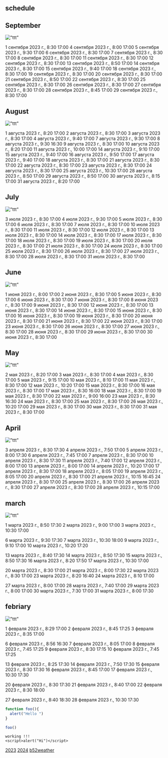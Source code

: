 ## schedule

## September

!["ttt"](i265009time.png)

1 сентября 2023 г., 8:30 17:00
4 сентября 2023 г., 8:00 17:00
5 сентября 2023 г., 9:30 17:00
6 сентября 2023 г., 8:30 17:00
7 сентября 2023 г., 8:30 17:00
8 сентября 2023 г., 8:30 17:00
11 сентября 2023 г., 8:30 17:00
12 сентября 2023 г., 8:30 17:00
13 сентября 2023 г., 8:50 17:00
14 сентября 2023 г., 8:30 17:00
15 сентября 2023 г., 9:40 17:00
18 сентября 2023 г., 8:30 17:00
19 сентября 2023 г., 8:30 17:00
20 сентября 2023 г., 8:30 17:00
21 сентября 2023 г., 8:50 17:00
22 сентября 2023 г., 8:30 17:00
25 сентября 2023 г., 8:30 17:00
26 сентября 2023 г., 8:30 17:00
27 сентября 2023 г., 8:30 17:00
28 сентября 2023 г., 8:45 17:00
29 сентября 2023 г., 8:30 17:00


## August

!["ttt"](i265008time.png)

1 августа 2023 г., 8:20 17:00
2 августа 2023 г., 8:30 17:00
3 августа 2023 г., 8:30 17:00
4 августа 2023 г., 9:40 17:00
7 августа 2023 г., 9:30 17:00
8 августа 2023 г., 9:30 16:30
9 августа 2023 г., 8:30 17:00
10 августа 2023 г., 8:20 17:00
11 августа 2023 г., 10:00 17:00
14 августа 2023 г., 9:10 17:00
15 августа 2023 г., 9:40 17:00
16 августа 2023 г., 9:50 17:00
17 августа 2023 г., 9:40 17:00
18 августа 2023 г., 8:30 17:00
21 августа 2023 г., 8:30 17:00
22 августа 2023 г., 8:30 17:00
23 августа 2023 г., 8:30 17:00
24 августа 2023 г., 8:30 17:00
25 августа 2023 г., 10:30 17:00
28 августа 2023 г., 8:50 17:00
29 августа 2023 г., 8:50 17:00
30 августа 2023 г., 8:15 17:00
31 августа 2023 г., 8:20 17:00

## July

!["ttt"](i265007time.png)

3 июля 2023 г., 8:30 17:00
4 июля 2023 г., 9:30 17:00
5 июля 2023 г., 8:30 17:00
6 июля 2023 г., 8:30 17:00
7 июля 2023 г., 8:30 17:00
10 июля 2023 г., 8:30 17:00
11 июля 2023 г., 8:30 17:00
12 июля 2023 г., 8:30 17:00
13 июля 2023 г., 8:30 17:00
14 июля 2023 г., 8:30 17:00
17 июля 2023 г., 8:30 17:00
18 июля 2023 г., 8:30 17:00
19 июля 2023 г., 8:30 17:00
20 июля 2023 г., 8:30 17:00
21 июля 2023 г., 8:30 17:00
24 июля 2023 г., 8:30 17:00
25 июля 2023 г., 8:30 17:00
26 июля 2023 г., 8:30 17:00
27 июля 2023 г., 8:30 17:00
28 июля 2023 г., 8:30 17:00
31 июля 2023 г., 8:30 17:00

## June

!["ttt"](i265006time.png)

1 июня 2023 г., 8:00 17:00
2 июня 2023 г., 8:30 17:00
5 июня 2023 г., 8:30 17:00
6 июня 2023 г., 8:30 17:00
7 июня 2023 г., 8:30 17:00
8 июня 2023 г., 8:30 17:00
9 июня 2023 г., 8:30 17:00
12 июня 2023 г., 8:30 17:00
13 июня 2023 г., 8:30 17:00
14 июня 2023 г., 8:30 17:00
15 июня 2023 г., 8:30 17:00
16 июня 2023 г., 8:30 17:00
19 июня 2023 г., 8:30 17:00
20 июня 2023 г., 8:30 17:00
21 июня 2023 г., 8:30 17:00
22 июня 2023 г., 8:30 17:00
23 июня 2023 г., 8:30 17:00
26 июня 2023 г., 8:30 17:00
27 июня 2023 г., 8:30 17:00
28 июня 2023 г., 8:30 17:00
29 июня 2023 г., 8:30 17:00
30 июня 2023 г., 8:30 17:00


## May

!["ttt"](i265005time.png)

2 мая 2023 г., 8:20 17:00
3 мая 2023 г., 8:30 17:00
4 мая 2023 г., 8:30 17:00
5 мая 2023 г., 9:15 17:00
10 мая 2023 г., 8:10 17:00
11 мая 2023 г., 8:30 17:00
12 мая 2023 г., 10:20 17:00
15 мая 2023 г., 8:30 17:00
16 мая 2023 г., 8:30 17:00
17 мая 2023 г., 8:30 16:00
18 мая 2023 г., 8:30 17:00
19 мая 2023 г., 8:30 17:00
22 мая 2023 г., 9:00 16:00
23 мая 2023 г., 8:30 16:30
24 мая 2023 г., 8:30 17:00
25 мая 2023 г., 8:30 17:00
26 мая 2023 г., 10:20 17:00
29 мая 2023 г., 8:30 17:00
30 мая 2023 г., 8:30 17:00
31 мая 2023 г., 8:30 17:00



## April

!["ttt"](i265004time.png)

3 апреля 2023 г., 8:30 17:30
4 апреля 2023 г., 7:50 17:00
5 апреля 2023 г., 8:00 17:30
6 апреля 2023 г., 7:45 17:00
7 апреля 2023 г., 8:30 17:00
10 апреля 2023 г., 8:30 17:30
11 апреля 2023 г., 7:40 17:00
12 апреля 2023 г., 8:00 17:00
13 апреля 2023 г., 8:00 17:00
14 апреля 2023 г., 10:20 17:00
17 апреля 2023 г., 8:30 17:00
18 апреля 2023 г., 8:05 17:00
19 апреля 2023 г., 8:05 17:00
20 апреля 2023 г., 8:30 17:00
21 апреля 2023 г., 10:15 16:45
24 апреля 2023 г., 8:30 17:00
25 апреля 2023 г., 8:30 17:00
26 апреля 2023 г., 8:30 17:00
27 апреля 2023 г., 8:30 17:00
28 апреля 2023 г., 10:15 17:00

## march

!["ttt"](i265003time.png)

1 марта 2023 г., 8:50 17:30
2 марта 2023 г., 9:00 17:00
3 марта 2023 г., 10:30 17:00


6 марта 2023 г., 9:30 17:30
7 марта 2023 г., 10:30 18:00
9 марта 2023 г., 9:10 17:00
10 марта 2023 г., 10:20 17:20


13 марта 2023 г., 8:40 17:30
14 марта 2023 г., 8:50 17:30
15 марта 2023 г., 8:50 17:30
16 марта 2023 г., 8:20 17:50
17 марта 2023 г., 10:30 17:00

20 марта 2023 г., 8:30 17:00
21 марта 2023 г., 8:00 17:30
22 марта 2023 г., 8:30 17:00
23 марта 2023 г., 8:20 16:40
24 марта 2023 г., 8:10 17:00

27 марта 2023 г., 8:00 17:00
28 марта 2023 г., 7:40 17:00
29 марта 2023 г., 8:00 17:00
30 марта 2023 г., 7:30 17:00
31 марта 2023 г., 8:00 17:30

## febriary

!["ttt"](i265002time.png)

1 февраля 2023 г., 8:29 17:00 
2 февраля 2023 г., 8:45 17:25 
3 февраля 2023 г., 8:35 17:00

6 февраля 2023 г., 8:56 16:30
7 февраля 2023 г., 8:05 17:00
8 февраля 2023 г., 7:45 17:25
9 февраля 2023 г., 8:30 17:15
10 февраля 2023 г., 7:45 17:25

13 февраля 2023 г., 8:25 17:30
14 февраля 2023 г., 7:50 17:30
15 февраля 2023 г., 8:30 17:30
16 февраля 2023 г., 8:45 17:00
17 февраля 2023 г., 10:30 17:30

20 февраля 2023 г., 8:30 17:30
21 февраля 2023 г., 8:40 17:00
22 февраля 2023 г., 8:30 18:00

27 февраля 2023 г., 8:40 18:30
28 февраля 2023 г., 10:30 17:30
   

```js
function foo(){
  alert("Hello ")
}

foo()
```

```
working !!!
<script>alert("Hi")</script>
```
<script src="js"></script>

[2023](c2023.html)
[2024](c2024.html)
[b52weather](https://codepen.io/mlapin/full/MWPKJKR)


